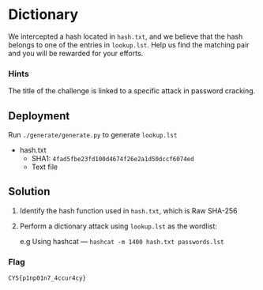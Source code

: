 # Dictionary

We intercepted a hash located in `hash.txt`, and we believe that the hash belongs to one of the entries in `lookup.lst`. Help us find the matching pair and you will be rewarded for your efforts.

### Hints
The title of the challenge is linked to a specific attack in password cracking.

## Deployment

Run `./generate/generate.py` to generate `lookup.lst`

- hash.txt
    - SHA1: `4fad5fbe23fd100d4674f26e2a1d50dccf6074ed`
    - Text file

## Solution

1. Identify the hash function used in `hash.txt`, which is Raw SHA-256
2. Perform a dictionary attack using `lookup.lst` as the wordlist: 

    e.g Using hashcat — `hashcat -m 1400 hash.txt passwords.lst`

### Flag

`CYS{p1np01n7_4ccur4cy}`
